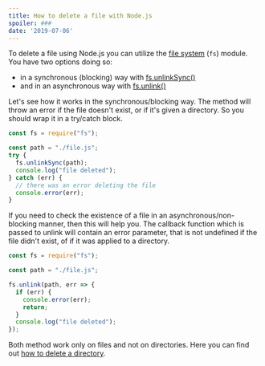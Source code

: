 ```yaml
---
title: How to delete a file with Node.js
spoiler: ###
date: '2019-07-06'
---
```


To delete a file using Node.js you can utilize the [file system](https://nodejs.org/api/fs.html) (`fs`) module. You have two options doing so: 
+ in a synchronous (blocking) way with [fs.unlinkSync()](https://nodejs.org/api/fs.html#fs_fs_unlinksync_path)
+ and in an asynchronous way with [fs.unlink()](https://nodejs.org/api/fs.html#fs_fs_unlink_path_callback)

Let's see how it works in the synchronous/blocking way. The method will throw an error if the file doesn't exist, or if it's given a directory. So you should wrap it in a try/catch block.

```javascript
const fs = require("fs");

const path = "./file.js";
try {
  fs.unlinkSync(path);
  console.log("file deleted");
} catch (err) {
  // there was an error deleting the file
  console.error(err);
}
```

If you need to check the existence of a file in an asynchronous/non-blocking manner, then this will help you. The callback function which is passed to unlink will contain an error parameter, that is not undefined if the file didn't exist, of if it was applied to a directory.

```javascript
const fs = require("fs");

const path = "./file.js";

fs.unlink(path, err => {
  if (err) {
    console.error(err);
    return;
  }
  console.log("file deleted");
});
```

Both method work only on files and not on directories. Here you can find out [how to delete a directory](/nodejs/fs/how-to-delete-a-directory-nodejs/). 
